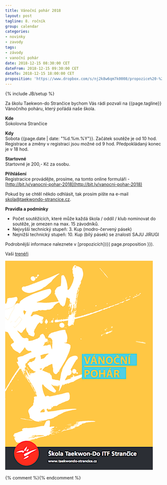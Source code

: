 ```yaml
---
title: Vánoční pohár 2018
layout: post
tagline: 8. ročník
group: calendar
categories:
- novinky
- zavody
tags:
- závody
- vanoční pohár
date: 2018-12-15 08:30:00 CET
dateFrom: 2018-12-15 09:30:00 CET
dateTo: 2018-12-15 18:00:00 CET
proposition: 'https://www.dropbox.com/s/nj2k8w6qm7k0008/propozice%20-%20Vanocni%20pohar%202018%20TKD%20Stran%C4%8Dice.pdf?dl=0'
---
```

{% include JB/setup %}

Za školu Taekwon-do Strančice bychom Vás rádi pozvali na {{page.tagline}} Vánočního poháru, který pořádá naše škola.

**Kde**  
Sokolovna Strančice

**Kdy**  
Sobota {{page.date | date: "%d.%m.%Y"}}. Začátek soutěže je od 10 hod. Registrace a změny v registraci jsou možné od 9 hod. Předpokládaný konec je v 18 hod.

**Startovné**  
Startovné je 200,- Kč za osobu.

**Přihlášení**  
Registracice provádějte, prosíme, na tomto online formuláři - [http://bit.ly/vanocni-pohar-2018](http://bit.ly/vanocni-pohar-2018) 

Pokud by se chtěl někdo odhlásit, tak prosím pište na e-mail <a href="mailto:skola@taekwondo-strancice.cz">skola@taekwondo-strancice.cz</a>.

**Pravidla a podmínky**

- Počet soutěžících, které může každá škola / oddíl / klub nominovat do soutěže, je omezen na max. 15 závodníků.
- Nejvyšší technický stupeň: 3. Kup (modro-červený pásek)
- Nejnižší technický stupeň: 10. Kup (bílý pásek) se znalostí SAJU JIRUGI

Podrobnější informace naleznete v [propozicích]({{ page.proposition }}).

Vaši [trenéři](/treneri)

![Vánoční pohár 2018 - plakát](/files/img/Plakat-VP-2018.png)

{% comment %}<!--
-->{% endcomment %}
